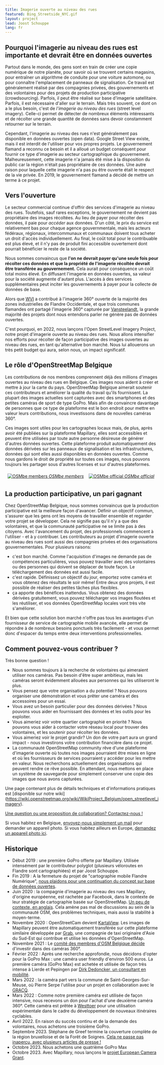 ```yaml
---
title: Imagerie ouverte au niveau des rues
featured: Bing_Streetside_NYC.gif
layout: project
lead: Joost Schouppe
lang: fr
---
```


## Pourquoi l'imagerie au niveau des rues est importante et devrait être en données ouvertes

Partout dans le monde, des gens sont en train de créer une copie numérique de notre planète, pour savoir où se trouvent certains magasins, pour entraîner un algorithme de conduite pour une voiture automone, ou pour connaître l'emplacement de panneaux de signalisation. Ce travail est généralement réalisé par des compagnies privées, des gouvernements et des volontaires pour des projets de production participative (crowdsourcing). Parfois, il peut être réalisé sur base d'imagerie satellitaire. Parfois, il est nécessaire d'aller sur le terrain. Mais très souvent, ce dont on a le plus besoin, c'est de _l'imagerie au niveau des rues_ (street level imagery). Celle-ci permet de détecter de nombreux éléments intéressants et de récolter une grande quantité de données sans devoir constamment retourner sur le terrain.

Cependant, l'imagerie au niveau des rues n'est généralement pas disponible en données ouvertes (open data). Google Street View existe, mais il est interdit de l'utiliser pour vos propres projets. Le gouvernement flamand a reconnu ce besoin et il a alloué un budget conséquent pour fournir ce type d'imagerie au secteur cartographique du gouvernement. Malheureusement, cette imagerie n'a jamais été mise à la disposition du public car la région n'était pas propriétaire de ces données. Une autre raison pour laquelle cette imagerie n'a pas pu être ouverte était le respect de la vie privée. En 2019, le gouvernement flamand a décidé de mettre un terme à ce projet.

## Vers l'ouverture

Le secteur commercial continue d'offrir des services d'imagerie au niveau des rues. Toutefois, sauf rares exceptions, le gouvernement ne devient pas propriétaire des images récoltées. Au lieu de payer pour récolter des données, il paie pour _accéder_ aux données. D'un côté, le prix du service est relativement bas pour chaque agence gouvernmentale, mais les acteurs fédéraux, régionaux, intercommunaux et communaux doivent tous acheter un droit d'accès individuellement. Au final, le coût total pour le contribuable est plus élevé, et il n'y pas de produit fini accessible ouvertement dont pourrait bénéficier le reste de la société.

Nous sommes convaincus que **l'on ne devrait payer qu'une seule fois pour récolter ces données et que la propriété de l'imagerie récoltée devrait être transférée au gouvernement.** Cela aurait pour conséquence un coût total moins élevé. En diffusant l'imagerie en données ouvertes, sa valeur pour la société augmente d'autant plus. L'accès à des services supplémentaires peut inciter les gouvernements à payer pour la collecte de données de base.

Alors que [WVI](https://www.wvigisco.be/best-practices/gis-coordinatie/oostrozebeke-als-eerste-volledige-gemeente-360-op-mapillary/) a contribué à l'imagerie 360° ouverte de la majorité des zones industrielles de Flandre Occidentale, et que trois communes flamandes ont partagé l'imagerie 360° capturée par [Vansteelandt](https://www.vansteelandt.be/), la grande majorité des projets dont nous entendons parler ne génère pas de données ouvertes.

C'est pourquoi, en 2022, nous lançons l'Open StreetLevel Imagery Project, notre projet d'imagerie ouverte au niveau des rues. Nous allons intensifier nos efforts pour récolter de façon participative des images ouvertes au niveau des rues, en tant qu'alternative bon marché. Nous lui allouerons un très petit budget qui aura, selon nous, un impact significatif.

## Le rôle d'OpenStreetMap Belgique

Les contributions de nos membres comprennent déjà des millions d'images ouvertes au niveau des rues en Belgique. Ces images nous aident à créer et mettre à jour la carte du pays. OpenStreetMap Belgique aimerait soutenir ces contributeurs et améliorer la qualité du travail qu'ils fournissent. La plupart des images actuelles sont capturées avec des smartphones et des petites caméras de sport de type GoPro. Mais afin de convaincre davantage de personnes que ce type de plateforme est le bon endroit pour mettre en valeur leurs contributions, nous investissons dans de nouvelles caméras 360°.

Ces images sont utiles pour les cartographes locaux mais, de plus, après avoir été publiées sur la plateforme Mapillary, elles sont accessibles et peuvent être utilisées par toute autre personne désireuse de générer d'autres données ouvertes. Cette plateforme produit automatiquement des données dérivées sur les panneaux de signalisation et les infrastructures, données qui sont elles aussi disponibles en données ouvertes. Comme nous gardons le droit de propriété sur toutes ces images, nous pouvons toujours les partager sous d'autres licenses et sur d'autres plateformes.

<div style="display: flex; max-width: 100%;">
  <div style="margin: 0.5rem;">
    <a href="https://www.mapillary.com/app/org/mosmbelgium?lat=50.70729971977286&lng=5.096829552404529&z=6.707504774632062" target="_blank">
      <img src="{% link /assets/images/post/mapillary-members.png %}" alt="OSMbe members" title="OSMbe members">
      <em>OSMbe members</em>
    </a>
  </div>
  <div style="margin: 0.5rem;">
    <a href="https://www.mapillary.com/app/org/osmbelgium?lat=50.70729971977286&lng=5.096829552404529&z=6.707504774632062" target="_blank">
      <img src="{% link /assets/images/post/mapillary-official.png %}" alt="OSMbe official" title="OSMbe official">
      <em>OSMbe official</em>
    </a>
  </div>
</div>

## La production participative, un pari gagnant

Chez OpenStreetMap Belgique, nous sommes convaincus que la production participative est la meilleure façon d'avancer. Définir un objectif commun, s'assurer que les gens ont les moyens de travailler ensemble et regarder votre projet se développer. Cela ne signifie pas qu'il n'y a que des volontaires, et que la communauté participative ne se limite pas à des citoyens. Avec l'avancement du projet, des professionnels commencent à l'utiliser - et à y contribuer. Les contributeurs au projet d'imagerie ouverte au niveau des rues sont aussi des compagnies privées et des organisations gouvernementales. Pour plusieurs raisons:

- c'est bon marché. Comme l'acquisition d'images ne demande pas de compétences particulières, vous pouvez travailler avec des volontaires ou des personnes qui doivent se déplacer de toute façon. Le téléchargement des données est aussi facile.
- c'est rapide. Définissez un objectif du jour, emportez votre caméra et vous obtenez des résultats le soir même! Entre deux gros projets, il est possible de réaliser des petites tâches plus flexibles.
- ça apporte des bénéfices inattendus. Vous obtenez des données dérivées gratuitement, vous pouvez télécharger vos images floutées et les réutiliser, et vos données OpenStreetMap locales vont très vite s'améliorer.

Et bien que cette solution bon marché n'offre pas tous les avantages d'un fournisseur de service de cartographie mobile avancée, elle permet de répondre à de nombreux besoins ponctuels très facilement - et vous permet donc d'espacer du temps entre deux interventions professionnelles.

## Comment pouvez-vous contribuer ?

Très bonne question !

- Nous sommes toujours à la recherche de volontaires qui aimeraient utiliser nos caméras. Pas besoin d'être super ambitieux, mais les caméras seront évidemment allouées aux personnes qui les utiliseront le plus.
- Vous pensez que votre organisation a du potentiel ? Nous pouvons organiser une démonstration et vous prêter une caméra et des accessoires pour un essai.
- Vous avez un besoin particulier pour des données dérivées ? Nous pouvons vous aider en fournissant des données et les outils pour les exploiter.
- Vous aimeriez voir votre quartier cartographié en priorité ? Nous pouvons vous aider à contacter votre réseau local pour trouver des volontaires, et les soutenir pour récolter les données.
- Vous aimeriez voir le projet grandir? Un don de votre part aura un grand impact - nous investirons votre contribution financière dans ce projet.
- La communauté OpenStreetMap community rêve d'une plateforme d'imagerie ouverte où toutes nos images pourraient être mises en ligne et où les fournisseurs de services pourraient y accéder pour les mettre en valeur. Nous recherchons actuellement des organisations qui peuvent rendre ce rêve possible. En attendant, nous mettons en place un système de sauvegarde pour simplement conserver une copie des images que nous avons capturées.

Une page contenant plus de détails techniques et d'informations pratiques est [disponible sur notre wiki] (https://wiki.openstreetmap.org/wiki/WikiProject_Belgium/open_streetlevel_imagery).

[Une question ou une proposition de collaboration? Contactez-nous !](mailto:community@osm.be)

Si vous habitez en Belgique, [envoyez-nous simplement un mail](mailto:community@osm.be) pour demander un appareil photo. Si vous habitez ailleurs en Europe, [demandez un appareil photo ici](https://openstreetmap.be/fr/2023/10/07/european-camera-grant.html).

## Historique

- Début 2019 : une première GoPro offerte par Mapillary. Utilisée intensément par le contributeur polyglot (plusieurs véloroutes en Flandre sont cartographiées) et par Joost Schouppe.
- Fin 2019 : A la fermeture du projet de "cartographie mobile Flandre Numérique", [nous plaidons pour une continuation du concept sur base de données ouvertes](https://openstreetmap.be/fr/2019/09/27/streetview.html).
- Juin 2020 : la compagnie d'imagerie au niveau des rues Mapillary, d'origine européenne, est rachetée par Facebook, dans le contexte de leur stratégie de cartographie basée sur OpenStreetMap. [Un peu de contexte, en anglais](https://joemorrison.medium.com/why-on-earth-did-facebook-just-acquire-mapillary-9838405272f8). Cela amène pas mal de discussions au sein de la communauté OSM, des problèmes techniques, mais aussi la stabilité à moyen-terme.
- Novembre 2020 : OpenStreetCam devient [KartaView](https://kartaview.org/). Les images de Mapillary peuvent être automatiquement transférée sur cette plateforme similaire développée par [Grab](https://www.grab.com), une compagnie de taxi originaire d'Asie du Sud-Est qui contribue et utilise les données d'OpenStreetMap.
- Novembre 2021 : Le [comité des membres d'OSM Belgique décide](https://github.com/osmbe/working-group-bylaws/blob/master/minutes/2021-11-30%20-%20official%20meeting.md) d'investir dans des caméras 360°.
- Février 2022 : Après une recherche approfondie, nous décidons d'opter pour la GoPro Max : une caméra user friendly d'environ 500 euros. La première caméra (GoPro Max) est achetée et utilisée de façon très intense à Lierde et Pepingen par [Dirk Dedoncker, un consultant en mobilité](https://a2bmobility.be/).
- Mars 2022 : la caméra part vers la commune de Saint-Georges-Sur-Meuse, où Pierre Serpe l'utilise pour un projet en collaboration avec le [GRACQ](https://www.gracq.org/groupes/saint-georges).
- Mars 2022 : Comme notre première caméra est utilisée de façon intensive, nous recevons un don pour l'achat d'une deuxième caméra 360°. Cette caméra est prêtée à [Westtoer](https://www.westtoer.be) pour une utilisation expérimentale dans le cadre du développement de nouveaux itinéraires cyclables.
- Avril 2022. En raison du succès continu et de la demande des volontaires, nous achetons une troisième GoPro.
- Septembre 2023. Stéphane de Greef termine la couverture complète de la région bruxelloise et de la Forêt de Soignes. [Cela ne passe pas inaperçu, avec plusieurs articles de presse !](https://openstreetmap.be/fr/2023/07/23/st%C3%A9phane-streetview-brussels.html)
- Octobre 2023. Nous achetons une quatrième GoPro Max
- Octobre 2023. Avec Mapillary, nous lançons le [projet European Camera Grant](https://openstreetmap.be/fr/2023/10/07/european-camera-grant.html).